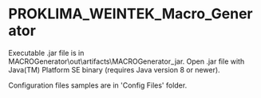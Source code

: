 # PROKLIMA_WEINTEK_Macro_Generator

Executable .jar file is in MACROGenerator\out\artifacts\MACROGenerator_jar.
Open .jar file with Java(TM) Platform SE binary (requires Java version 8 or newer).

Configuration files samples are in 'Config Files' folder.
